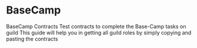# BaseCamp
BaseCamp Contracts
Test contracts to complete the Base-Camp tasks on guild
This guide will help you in getting all guild roles by simply copying and pasting the contracts
